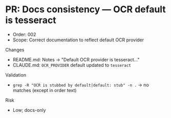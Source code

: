 # PR: Docs consistency — OCR default is tesseract

- Order: 002
- Scope: Correct documentation to reflect default OCR provider

Changes
- README.md: Notes → "Default OCR provider is tesseract…"
- CLAUDE.md: `OCR_PROVIDER` default updated to `tesseract`

Validation
- `grep -R "OCR is stubbed by default|default: stub" -n .` → no matches (except in order text)

Risk
- Low; docs-only
